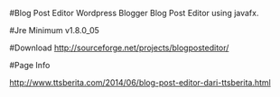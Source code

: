 #Blog Post Editor
Wordpress Blogger Blog Post Editor using javafx. 

#Jre Minimum
v1.8.0_05

#Download
http://sourceforge.net/projects/blogposteditor/

#Page Info

http://www.ttsberita.com/2014/06/blog-post-editor-dari-ttsberita.html